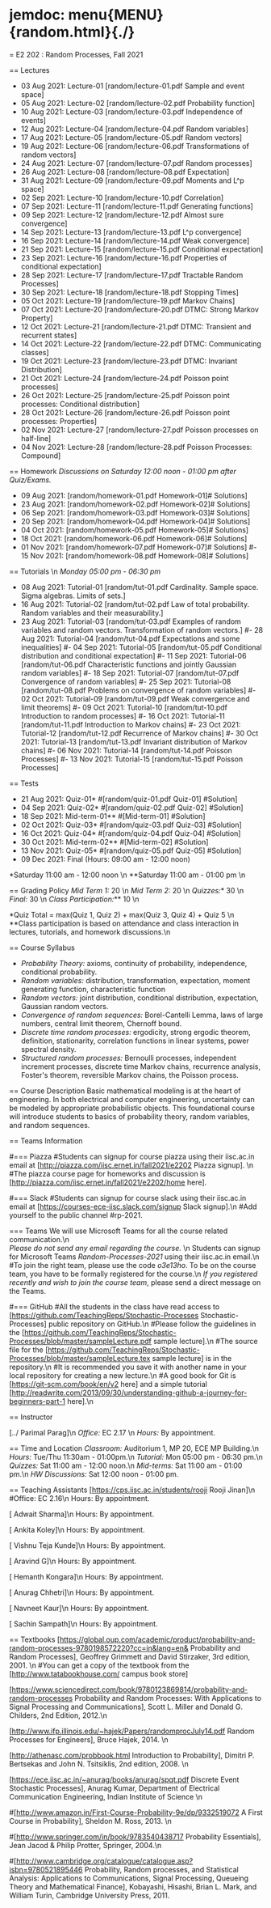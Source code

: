 # jemdoc: menu{MENU}{random.html}{./}
= E2 202 : Random Processes, Fall 2021

== Lectures
- 03 Aug 2021: Lecture-01 [random/lecture-01.pdf Sample and event space]
- 05 Aug 2021: Lecture-02 [random/lecture-02.pdf Probability function]
- 10 Aug 2021: Lecture-03 [random/lecture-03.pdf Independence of events]
- 12 Aug 2021: Lecture-04 [random/lecture-04.pdf Random variables]
- 17 Aug 2021: Lecture-05 [random/lecture-05.pdf Random vectors]
- 19 Aug 2021: Lecture-06 [random/lecture-06.pdf Transformations of random vectors]
- 24 Aug 2021: Lecture-07 [random/lecture-07.pdf Random processes]
- 26 Aug 2021: Lecture-08 [random/lecture-08.pdf Expectation]
- 31 Aug 2021: Lecture-09 [random/lecture-09.pdf Moments and L^p space]
- 02 Sep 2021: Lecture-10 [random/lecture-10.pdf Correlation]
- 07 Sep 2021: Lecture-11 [random/lecture-11.pdf Generating functions]
- 09 Sep 2021: Lecture-12 [random/lecture-12.pdf Almost sure convergence]
- 14 Sep 2021: Lecture-13 [random/lecture-13.pdf L^p convergence]
- 16 Sep 2021: Lecture-14 [random/lecture-14.pdf Weak convergence]
- 21 Sep 2021: Lecture-15 [random/lecture-15.pdf Conditional expectation]
- 23 Sep 2021: Lecture-16 [random/lecture-16.pdf Properties of conditional expectation]
- 28 Sep 2021: Lecture-17 [random/lecture-17.pdf Tractable Random Processes]
- 30 Sep 2021: Lecture-18 [random/lecture-18.pdf Stopping Times]
- 05 Oct 2021: Lecture-19 [random/lecture-19.pdf Markov Chains]
- 07 Oct 2021: Lecture-20 [random/lecture-20.pdf DTMC: Strong Markov Property]
- 12 Oct 2021: Lecture-21 [random/lecture-21.pdf DTMC: Transient and recurrent states]
- 14 Oct 2021: Lecture-22 [random/lecture-22.pdf DTMC: Communicating classes]
- 19 Oct 2021: Lecture-23 [random/lecture-23.pdf DTMC: Invariant Distribution]
- 21 Oct 2021: Lecture-24 [random/lecture-24.pdf Poisson point processes]
- 26 Oct 2021: Lecture-25 [random/lecture-25.pdf Poisson point processes: Conditional distribution] 
- 28 Oct 2021: Lecture-26 [random/lecture-26.pdf Poisson point processes: Properties] 
- 02 Nov 2021: Lecture-27 [random/lecture-27.pdf Poisson processes on half-line]
- 04 Nov 2021: Lecture-28 [random/lecture-28.pdf Poisson Processes: Compound]

== Homework
*Discussions on Saturday 12:00 noon - 01:00 pm after Quiz/Exams.*
- 09 Aug 2021: [random/homework-01.pdf Homework-01]# Solutions]
- 23 Aug 2021: [random/homework-02.pdf Homework-02]# Solutions]
- 06 Sep 2021: [random/homework-03.pdf Homework-03]# Solutions]
- 20 Sep 2021: [random/homework-04.pdf Homework-04]# Solutions]
- 04 Oct 2021: [random/homework-05.pdf Homework-05]# Solutions]
- 18 Oct 2021: [random/homework-06.pdf Homework-06]# Solutions]
- 01 Nov 2021: [random/homework-07.pdf Homework-07]# Solutions]
#- 15 Nov 2021: [random/homework-08.pdf Homework-08]# Solutions]

== Tutorials \n
*Monday 05:00 pm - 06:30 pm*
- 08 Aug 2021: Tutorial-01 [random/tut-01.pdf Cardinality. Sample space. Sigma algebras. Limits of sets.]
- 16 Aug 2021: Tutorial-02 [random/tut-02.pdf Law of total probability. Random variables and their measurability.] 
- 23 Aug 2021: Tutorial-03 [random/tut-03.pdf Examples of random variables and random vectors. Transformation of random vectors.]
#- 28 Aug 2021: Tutorial-04 [random/tut-04.pdf Expectations and some inequalities]
#- 04 Sep 2021: Tutorial-05 [random/tut-05.pdf Conditional distribution and conditional expectation]
#- 11 Sep 2021: Tutorial-06 [random/tut-06.pdf Characteristic functions and jointly Gaussian random variables]
#- 18 Sep 2021: Tutorial-07 [random/tut-07.pdf Convergence of random variables]
#- 25 Sep 2021: Tutorial-08 [random/tut-08.pdf Problems on convergence of random variables]
#- 02 Oct 2021: Tutorial-09 [random/tut-09.pdf Weak convergence and limit theorems]
#- 09 Oct 2021: Tutorial-10 [random/tut-10.pdf Introduction to random processes]
#- 16 Oct 2021: Tutorial-11 [random/tut-11.pdf Introduction to Markov chains]
#- 23 Oct 2021: Tutorial-12 [random/tut-12.pdf Recurrence of Markov chains]
#- 30 Oct 2021: Tutorial-13 [random/tut-13.pdf Invariant distribution of Markov chains]
#- 06 Nov 2021: Tutorial-14 [random/tut-14.pdf Poisson Processes]
#- 13 Nov 2021: Tutorial-15 [random/tut-15.pdf Poisson Processes]

== Tests
- 21 Aug 2021: Quiz-01\* #[random/quiz-01.pdf Quiz-01] #Solution]
- 04 Sep 2021: Quiz-02\* #[random/quiz-02.pdf Quiz-02] #Solution]
- 18 Sep 2021: Mid-term-01\*\* #[Mid-term-01] #Solution]
- 02 Oct 2021: Quiz-03\* #[random/quiz-03.pdf Quiz-03] #Solution]
- 16 Oct 2021: Quiz-04\* #[random/quiz-04.pdf Quiz-04] #Solution]
- 30 Oct 2021: Mid-term-02\*\* #[Mid-term-02] #Solution]
- 13 Nov 2021: Quiz-05\* #[random/quiz-05.pdf Quiz-05] #Solution]
- 09 Dec 2021: Final (Hours: 09:00 am - 12:00 noon)

\*Saturday 11:00 am - 12:00 noon \n
\*\*Saturday 11:00 am - 01:00 pm \n

== Grading Policy
*Mid Term 1:*           20 \n
*Mid Term 2:*           20 \n
*Quizzes:*\*              30 \n
*Final:*                30 \n
*Class Participation:*\*\*  10 \n

\*Quiz Total = max(Quiz 1, Quiz 2) \+ max(Quiz 3, Quiz 4) \+ Quiz 5 \n
\*\*Class participation is based on attendance and class interaction in lectures, tutorials, and homework discussions.\n

== Course Syllabus
- *Probability Theory:* axioms, continuity of probability, independence, conditional probability. 
- *Random variables:* distribution, transformation, expectation, moment generating function, characteristic function
- *Random vectors:* joint distribution, conditional distribution, expectation, Gaussian random vectors.
- *Convergence of random sequences:* Borel-Cantelli Lemma, laws of large numbers, central limit theorem, Chernoff bound. 
- *Discrete time random processes:* ergodicity, strong ergodic theorem, definition, stationarity, correlation functions in linear systems, power spectral density.
- *Structured random processes:* Bernoulli processes, independent increment processes, discrete time Markov chains, recurrence analysis, Foster's theorem, reversible Markov chains, the Poisson process. 


== Course Description
Basic mathematical modeling is at the heart of engineering. 
In both electrical and computer engineering, uncertainty can be modeled by appropriate probabilistic objects. 
This foundational course will introduce students to basics of probability theory, random variables, and random sequences.  

== Teams Information

#=== Piazza
#Students can signup for course piazza using their iisc.ac.in email at [http://piazza.com/iisc.ernet.in/fall2021/e2202 Piazza signup]. \n
#The piazza course page for homeworks and discussion is [http://piazza.com/iisc.ernet.in/fall2021/e2202/home here].

#=== Slack
#Students can signup for course slack using their iisc.ac.in email at [https://courses-ece-iisc.slack.com/signup Slack signup].\n 
#Add yourself to the public channel \#rp-2021.

=== Teams
We will use Microsoft Teams for all the course related communication.\n  
*Please do not send any email regarding the course.* \n
Students can signup for Microsoft Teams *Random-Processes-2021* using their iisc.ac.in email.\n 
#To join the right team, please use the code *o3e13ho*.
To be on the course team, you have to be formally registered for the course.\n
*If you registered recently and wish to join the course team*, please send a direct message on the Teams. 


#=== GitHub
#All the students in the class have read access to [https://github.com/TeachingReps/Stochastic-Processes Stochastic-Processes] public repository on GitHub.\n 
#Please follow the guidelines in the [https://github.com/TeachingReps/Stochastic-Processes/blob/master/sampleLecture.pdf sample lecture].\n
#The source file for the [https://github.com/TeachingReps/Stochastic-Processes/blob/master/sampleLecture.tex sample lecture] is in the repository.\n
#It is recommended you save it with another name in your local repository for creating a new lecture.\n
#A good book for Git is [https://git-scm.com/book/en/v2 here] and a simple tutorial [http://readwrite.com/2013/09/30/understanding-github-a-journey-for-beginners-part-1 here].\n

== Instructor

[../ Parimal Parag]\n
*Office:* EC 2.17 \n
*Hours:*  By appointment.

== Time and Location
*Classroom:* Auditorium 1, MP 20, ECE MP Building.\n
*Hours:*     Tue/Thu 11:30am - 01:00pm.\n
*Tutorial:*  Mon 05:00 pm - 06:30 pm.\n 
*Quizzes:*   Sat 11:00 am - 12:00 noon.\n
*Mid-terms:* Sat 11:00 am - 01:00 pm.\n
*HW Discussions:* Sat 12:00 noon - 01:00 pm.

== Teaching Assistants
[https://cps.iisc.ac.in/students/rooji Rooji Jinan]\n
#Office: EC 2.16\n
Hours: By appointment.

[ Adwait Sharma]\n
Hours: By appointment.

[ Ankita Koley]\n
Hours: By appointment.

[ Vishnu Teja Kunde]\n
Hours: By appointment.

[ Aravind G]\n
Hours: By appointment.

[ Hemanth Kongara]\n
Hours: By appointment.

[ Anurag Chhetri]\n
Hours: By appointment.

[ Navneet Kaur]\n
Hours: By appointment.

[ Sachin Sampath]\n
Hours: By appointment.

== Textbooks
[https://global.oup.com/academic/product/probability-and-random-processes-9780198572220?cc=in&lang=en& Probability and Random Processes], Geoffrey Grimmett and David Stirzaker, 3rd edition, 2001. \n
#You can get a copy of the textbook from the [http://www.tatabookhouse.com/ campus book store]

[https://www.sciencedirect.com/book/9780123869814/probability-and-random-processes Probability and Random Processes: With Applications to Signal Processing and Communications], Scott L. Miller and Donald G. Childers, 2nd Edition, 2012.\n 

[http://www.ifp.illinois.edu/~hajek/Papers/randomprocJuly14.pdf Random Processes for Engineers], Bruce Hajek, 2014. \n

[http://athenasc.com/probbook.html Introduction to Probability], Dimitri P. Bertsekas and John N. Tsitsiklis, 2nd edition, 2008. \n

[https://ece.iisc.ac.in/~anurag/books/anurag/spqt.pdf Discrete Event Stochastic Processes], Anurag Kumar, Department of Electrical Communication Engineering, Indian Institute of Science \n

#[http://www.amazon.in/First-Course-Probability-9e/dp/9332519072 A First Course in Probability], Sheldon M. Ross, 2013. \n

#[http://www.springer.com/in/book/9783540438717 Probability Essentials], Jean Jacod & Philip Protter, Springer, 2004.\n

#[http://www.cambridge.org/catalogue/catalogue.asp?isbn=9780521895446  Probability, Random processes, and Statistical Analysis: Applications to Communications, Signal Processing, Queueing Theory and Mathematical Finance], Kobayashi, Hisashi, Brian L. Mark, and William Turin, Cambridge University Press, 2011.

